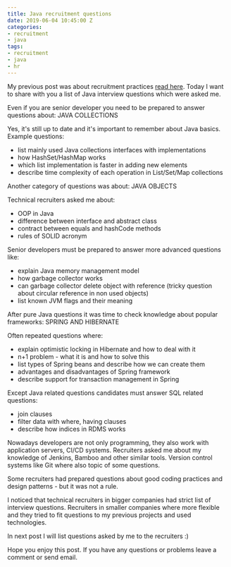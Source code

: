 ```yaml
---
title: Java recruitment questions
date: 2019-06-04 10:45:00 Z
categories:
- recruitment
- java
tags:
- recruitment
- java
- hr
---
```


My previous post was about recruitment practices [read here](https://okraskat.github.io/thoughts-about-recruitment/).
Today I want to share with you a list of Java interview questions which were asked me.

Even if you are senior developer you need to be prepared to answer questions about:
JAVA COLLECTIONS

Yes, it's still up to date and it's important to remember about Java basics.
Example questions:
- list mainly used Java collections interfaces with implementations
- how HashSet/HashMap works
- which list implementation is faster in adding new elements
- describe time complexity of each operation in List/Set/Map collections

Another category of questions was about:
JAVA OBJECTS

Technical recruiters asked me about:
- OOP in Java
- difference between interface and abstract class
- contract between equals and hashCode methods
- rules of SOLID acronym

Senior developers must be prepared to answer more advanced questions like:
- explain Java memory management model
- how garbage collector works
- can garbage collector delete object with reference (tricky question about circular reference in non used objects)
- list known JVM flags and their meaning

After pure Java questions it was time to check knowledge about popular frameworks:
SPRING AND HIBERNATE

Often repeated questions where:
- explain optimistic locking in Hibernate and how to deal with it
- n+1 problem - what it is and how to solve this
- list types of Spring beans and describe how we can create them
- advantages and disadvantages of Spring framework
- describe support for transaction management in Spring

Except Java related questions candidates must answer SQL related questions:
- join clauses
- filter data with where, having clauses
- describe how indices in RDMS works

Nowadays developers are not only programming, they also work with application servers, CI/CD systems.
Recruiters asked me about my knowledge of Jenkins, Bamboo and other similar tools.
Version control systems like Git where also topic of some questions.

Some recruiters had prepared questions about good coding practices and design patterns - but it was not a rule.

I noticed that technical recruiters in bigger companies had strict list of interview questions.
Recruiters in smaller companies where more flexible and they tried to fit questions to my previous projects and used technologies.

In next post I will list questions asked by me to the recruiters :)

Hope you enjoy this post. If you have any questions or problems leave a comment or send email.
